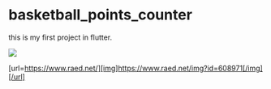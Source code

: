 # basketball_points_counter
this is my first project in flutter.

![](https://www.raed.net/img?id=608971)

[url=https://www.raed.net/][img]https://www.raed.net/img?id=608971[/img][/url]
